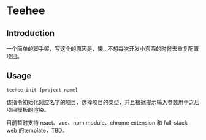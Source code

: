 # Teehee

## Introduction

一个简单的脚手架，写这个的原因是，懒...不想每次开发小东西的时候去重复配置项目。

## Usage

```
teehee init [project name]
```
该指令初始化对应名字的项目，选择项目的类型，并且根据提示输入参数用于之后项目模板的渲染。

目前暂时支持 react、vue、npm module、chrome extension 和 full-stack web 的template，TBD。

